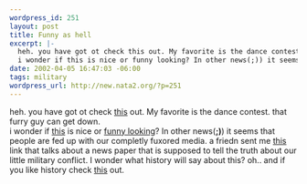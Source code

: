 ```yaml
--- 
wordpress_id: 251
layout: post
title: Funny as hell
excerpt: |-
  heh. you have got ot check this out. My favorite is the dance contest. that furry guy can get down. 
  i wonder if this is nice or funny looking? In other news(;)) it seems that people are ...
date: 2002-04-05 16:47:03 -06:00
tags: military
wordpress_url: http://new.nata2.org/?p=251
---
```

heh. you have got ot check <a href="http://nata2.info/pictures/Incoming/SAG/SAG.htm">this</a> out. My favorite is the dance contest. that furry guy can get down. <br/>
i wonder if <a href="http://www.powerpage.org/story.lasso?newsID=9186">this</a> is nice or <a href="http://www.thecamerazone.com/products/thumbnails/PALM7X.jpg">funny looking</a>? In other news(<b>;)</b>) it seems that people are fed up with our completly fuxored media. a friedn sent me <a href="http://www.guardian.co.uk/afghanistan/story/0,1284,676269,00.html">this</a> link that talks about a news paper that is supposed to tell the truth about our little military conflict. I wonder what history will say about this? oh.. and if you like history check <a href="http://nata2.info/pictures/Incoming/enron/">this</a> out.

